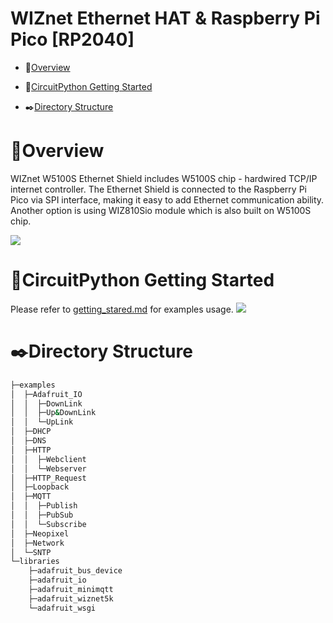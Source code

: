 # WIZnet Ethernet HAT & Raspberry Pi Pico [RP2040]

- :blue_book:[Overview](#overview)

- :rocket:[CircuitPython Getting Started](#start)

- :black_nib:[Directory Structure](#directory )


<a name="overview"></a>

# :blue_book:Overview

WIZnet W5100S Ethernet Shield includes W5100S chip - hardwired TCP/IP internet controller. The Ethernet Shield is connected to the Raspberry Pi Pico via SPI interface, making it easy to add Ethernet communication ability. Another option is using WIZ810Sio module which is also built on W5100S chip.

![][link-Shield]

<a name="start"></a>

# :rocket:CircuitPython Getting Started

Please refer to [getting_stared.md][link-getting_started] for examples usage.
![][link-getting_image]

<a name="directory"></a>

# :black_nib:Directory Structure

``` bash
├─examples
│  ├─Adafruit_IO
│  │  ├─DownLink
│  │  ├─Up&DownLink
│  │  └─UpLink
│  ├─DHCP
│  ├─DNS
│  ├─HTTP
│  │  ├─Webclient
│  │  └─Webserver
│  ├─HTTP_Request
│  ├─Loopback
│  ├─MQTT
│  │  ├─Publish
│  │  ├─PubSub
│  │  └─Subscribe
│  ├─Neopixel
│  ├─Network
│  └─SNTP
└─libraries
    ├─adafruit_bus_device
    ├─adafruit_io
    ├─adafruit_minimqtt
    ├─adafruit_wiznet5k  
    └─adafruit_wsgi
```



<!--
Link
-->

[link-Shield]: https://github.com/Wiznet/RP2040-HAT-CircuitPython/blob/master/images/START/PICO%20Shield.jpg
[link-getting_image]: https://github.com/Wiznet/RP2040-HAT-CircuitPython/blob/master/images/START/getting_started.png
[link-getting_started]: https://github.com/Wiznet/RP2040-HAT-CircuitPython/blob/master/Ethernet%20Example%20Getting%20Started%20%5BCircuitpython%5D.md

